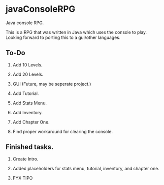 # javaConsoleRPG
Java console RPG.


This is a RPG that was written in Java which uses the console to play. Looking forward to porting this to a gui/other languages.


## To-Do

1. Add 10 Levels.

2. Add 20 Levels.

3. GUI (Future, may be seperate project.)

4. Add Tutorial.

5. Add Stats Menu.

6. Add Inventory. 

7. Add Chapter One.

8. Find proper workaround for clearing the console.



## Finished tasks.

1. Create Intro.

2. Added placeholders for stats menu, tutorial, inventory, and chapter one.

3. FYX TIPO

